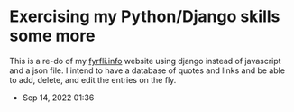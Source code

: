 # Exercising my Python/Django skills some more

This is a re-do of my [fyrfli.info][1] website using django instead of javascript and a json file. I intend to have a database of quotes and links and be able to add, delete, and edit the entries on the fly.

- Sep 14, 2022 01:36

[1]: https://fyrfli.info "Where to find me online"